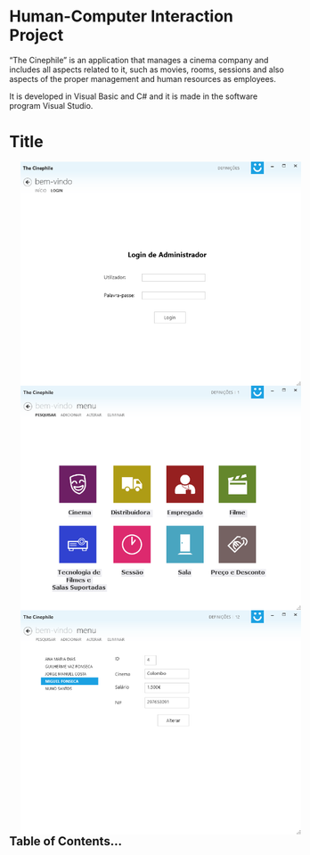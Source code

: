 # Human-Computer Interaction Project

“The Cinephile” is an application that manages a cinema company and includes all aspects related to it, such as movies, rooms, sessions and also aspects of the proper management and human resources as employees.

It is developed in Visual Basic and C# and it is made in the software program Visual Studio.

# Title

<img align="left" src="/TestIHCNav/Images/5.png" title="Angular" hspace="20"/>
<img align="left" src="/TestIHCNav/Images/6.png" title="Bootstrap" hspace="20"/>
<img align="left" src="/TestIHCNav/Images/2.png" title="Browsersync" hspace="20"/>
<br/><br/><br/><br/><br/>

## Table of Contents...
